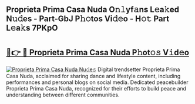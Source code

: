 ## Proprieta Prima Casa Nuda O𝚗𝚕yf𝚊ns L𝚎a𝚔ed N𝚞𝚍es - Part-GbJ P𝚑𝚘tos Vi𝚍𝚎o - H𝚘𝚝 Part L𝚎a𝚔s 7PKpO

# <h2><a href="http://kff1bva.oniu.top/?m=Proprieta+Prima+Casa+Nuda">🔗👉 🔴 Proprieta Prima Casa Nuda P𝚑ot𝚘𝚜 V𝚒d𝚎o</a></h2>

[![Proprieta Prima Casa Nuda Nu𝚍e𝚜](https://i.imgur.com/0qMVB7G.gif)](http://kff1bva.oniu.top/?m=Proprieta+Prima+Casa+Nuda)
Digital trendsetter Proprieta Prima Casa Nuda, acclaimed for sharing dance and lifestyle content, including performances and personal blogs on social media. Dedicated peacebuilder Proprieta Prima Casa Nuda, recognized for their efforts to build peace and understanding between different communities.  
